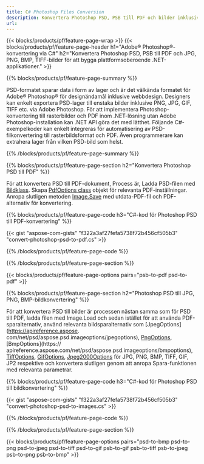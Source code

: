 ```yaml
---
title: C# Photoshop Files Conversion
description: Konvertera Photoshop PSD, PSB till PDF och bilder inklusive BMP, JPG, PNG, TIFF med några rader C#-kod via .NET-biblioteket.
url: 
---
```


{{< blocks/products/pf/feature-page-wrap >}}
{{< blocks/products/pf/feature-page-header h1="Adobe® Photoshop®-konvertering via C#" h2="Konvertera Photoshop PSD, PSB till PDF och JPG, PNG, BMP, TIFF-bilder för att bygga plattformsoberoende .NET-applikationer." >}}

{{% blocks/products/pf/feature-page-summary %}}

PSD-formatet sparar data i form av lager och är det välkända formatet för Adobe® Photoshop® för designändamål inklusive webbdesign. Designers kan enkelt exportera PSD-lager till enstaka bilder inklusive PNG, JPG, GIF, TIFF etc. via Adobe Photoshop. För att implementera Photoshop-konvertering till rasterbilder och PDF inom .NET-lösning utan Adobe Photoshop-installation kan .NET API göra det med lätthet. Följande C#-exempelkoder kan enkelt integreras för automatisering av PSD-filkonvertering till rasterbildsformat och PDF. Även programmerare kan extrahera lager från vilken PSD-bild som helst.


{{% /blocks/products/pf/feature-page-summary  %}}

{{% blocks/products/pf/feature-page-section  h2="Konvertera Photoshop PSD till PDF" %}}

För att konvertera PSD till PDF-dokument, Process är, Ladda PSD-filen med [Bildklass](https://apireference.aspose.com/net/psd/aspose.psd/image). Skapa [PdfOptions class](https://apireference.aspose.com/net/psd/aspose.psd.imageoptions/pdfoptions) objekt för relevanta PDF-inställningar. Anropa slutligen metoden [Image.Save](https://apireference.aspose.com/net/psd/aspose.psd.image/save/methods/3) med utdata-PDF-fil och PDF-alternativ för konvertering.

{{% blocks/products/pf/feature-page-code h3="C#-kod för Photoshop PSD till PDF-konvertering" %}}

{{< gist "aspose-com-gists" "f322a3af27fefa5738f72b456cf505b3" "convert-photoshop-psd-to-pdf.cs" >}}

{{% /blocks/products/pf/feature-page-code  %}}

{{% /blocks/products/pf/feature-page-section %}}

{{< blocks/products/pf/feature-page-options pairs="psb-to-pdf psd-to-pdf" >}}

{{% blocks/products/pf/feature-page-section  h2="Photoshop PSD till JPG, PNG, BMP-bildkonvertering" %}}

För att konvertera PSD till bilder är processen nästan samma som för PSD till PDF, ladda filen med Image.Load och sedan istället för att använda PDF-sparalternativ, använd relevanta bildsparalternativ som [JpegOptions](https://apireference.aspose. com/net/psd/aspose.psd.imageoptions/jpegoptions), [PngOptions](https://apireference.aspose.com/net/psd/aspose.psd.imageoptions/pngoptions), [BmpOptions](https:// apireference.aspose.com/net/psd/aspose.psd.imageoptions/bmpoptions), [TiffOptions](https://apireference.aspose.com/net/psd/aspose.psd.imageoptions/tiffoptions), [GifOptions]( https://apireference.aspose.com/net/psd/aspose.psd.imageoptions/gifoptions), [Jpeg2000Options](https://apireference.aspose.com/net/psd/aspose.psd.imageoptions/jpeg2000options) för JPG, PNG, BMP, TIFF, GIF, JP2 respektive och konvertera slutligen genom att anropa Spara-funktionen med relevanta parametrar.


{{% blocks/products/pf/feature-page-code h3="C#-kod för Photoshop PSD till bildkonvertering" %}}

{{< gist "aspose-com-gists" "f322a3af27fefa5738f72b456cf505b3" "convert-photoshop-psd-to-images.cs" >}}

{{% /blocks/products/pf/feature-page-code  %}}

{{% /blocks/products/pf/feature-page-section %}}

{{< blocks/products/pf/feature-page-options pairs="psd-to-bmp psd-to-png psd-to-jpeg psd-to-tiff psd-to-gif psb-to-gif psb-to-tiff psb-to-jpeg psb-to-png psb-to-bmp" >}}
